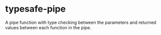 # typesafe-pipe
A pipe function with type checking between the parameters and returned values between each function in the pipe.
